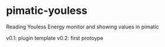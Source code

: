 pimatic-youless
===============

Reading Youless Energy monitor and showing values in pimatic

v0.1: plugin template 
v0.2: first protoype

